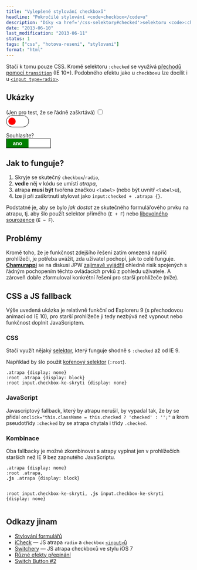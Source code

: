 ```yaml
---
title: "Vylepšené stylování checkboxů"
headline: "Pokročilé stylování <code>checkbox</code>u"
description: "Díky <a href='/css-selektory#checked'>selektoru <code>:checked</code></a> lze v podporujících prohlížečích (Explorer 9 a novější) vytvářet zaškrtávací <code>&lt;input></code>y neotřelé podoby."
date: "2013-06-10"
last_modification: "2013-06-11"
status: 1
tags: ["css", "hotova-reseni", "stylovani"]
format: "html"
---
```


<p>Stačí k tomu pouze CSS. Kromě selektoru <code>:checked</code> se využívá <a href='/transition'>přechodů pomocí <code>transition</code></a> (IE 10+). Podobného efektu jako u <code>checkbox</code>u lze docílit i u <a href="/input#type-radio"><code>&lt;input type=radio></code></a>.

<!-- Kód ukázky -->
<style>
/* koule */
label.koule {width: 50px; height: 20px; display: block; border: 1px solid #000; border-radius: 25px; padding: 5px; cursor: pointer; background: #fff}
.koule .status {width: 20px; height: 20px; display: block; background: red; border-radius: 50%; transition: all .2s; }
input:checked + label.koule .status {background: green; margin-left: 30px}
input:focus + label.koule {outline: #000 dotted 1px}

/* zapnuto/vypnuto */
.zapvyp .status {width: 120px; display: block; border: 1px solid #000; cursor: pointer; background: #fff}
.zapvyp .indicator {width: 50px; display: block; background: green; transition: all .2s; padding: 5px; text-align: center; color: #fff; font-weight: bold; font-family: "Arial"; line-height: 100%}
.zapvyp .indicator:after {content: "ano";}

input:checked + label.zapvyp .indicator {background: red; margin-left: 60px;}
input:checked + label.zapvyp .indicator:after {content: "ne"}
input:focus + label.zapvyp > .status {outline: #000 dotted 1px}
</style>

<h2>Ukázky</h2>
<p class=live>(Jen pro test, že se řádně zaškrtává) <input type='checkbox' id='test'><label id='label' for='test' class='koule'><span class='status'></span></label>

<p class=live>
<input type='checkbox' id='test2' style='position: absolute; left: -9999px'><label id='label' for='test2' class='zapvyp'><span class='caption'>Souhlasíte?</span> <span class='status'><span class='indicator'></span></span></label>
<!-- / konec ukázky -->

<h2 id=jak>Jak to funguje?</h2>
<ol>
<li>Skryje se skutečný <code>checkbox</code>/<code>radio</code>,
<li><b>vedle</b> něj v kódu se umístí <i>atrapa</i>,
<li>atrapa <b>musí být</b> tvořena značkou <code>&lt;label></code> (nebo být uvnitř <code>&lt;label></code>u<!-- společně se zaškrtávátkem -->),
<li>lze ji při zaškrtnutí stylovat jako <code>input:checked + .atrapa {}</code>.
</ol>

<p>Podstatné je, aby se bylo <i>jak dostat</i> ze skutečného formulářového prvku na atrapu, tj. aby šlo použít selektor přímého (<code>E + F</code>) nebo <a href='http://jecas.cz/css-selektory#libovolny-sourozenec'>libovolného sourozence</a> (<code>E ~ F</code>).

<h2 id=problemy>Problémy</h2>
<p>Kromě toho, že je funkčnost zdejšího řešení zatím omezená napříč prohlížeči, je potřeba uvážit, zda uživatel pochopí, jak to celé funguje. <b><a href='http://webylon.info/'>Chamurappi</a></b> se na diskusi JPW <a href='http://diskuse.jakpsatweb.cz/?action=vthread&forum=7&topic=149325#7'>zajímavě vyjádřil</a> ohledně risik spojených s řádným pochopením těchto ovládacích prvků z pohledu uživatele. A zároveň dobře zformuloval konkrétní řešení pro starší prohlížeče (níže).

<h2 id=fallback>CSS a JS fallback</h2>
<p>Výše uvedená ukázka je relativně funkční od Exploreru 9 (s přechodovou animací od IE 10), pro starší prohlížeče ji tedy nezbývá než vypnout nebo funkčnost doplnit JavaScriptem.

<h3 id=css>CSS</h3>
<p>Stačí využít nějaký <a href='/css-selektory'>selektor</a>, který funguje shodně s <code>:checked</code> až od IE 9.
<p>Například by šlo použít <a href='/css-selektory#korenovy'>kořenový selektor</a> (<code>:root</code>).
<pre><code>.atrapa {display: none}
:root .atrapa {display: block}
:root input.checkbox-ke-skryti {display: none}</code></pre>

<h3 id=js>JavaScript</h3>
<p>Javascriptový fallback, který by atrapu nerušil, by vypadal tak, že by se přidal <code>onclick="this.className = this.checked ? 'checked' : '';"</code> a krom pseudotřídy <code>:checked</code> by se atrapa chytala i třídy <code>.checked</code>.</p>

<h3 id=kombinace>Kombinace</h2>
<p>Oba fallbacky je možné zkombinovat a atrapy vypínat jen v prohlížečích starších než IE 9 bez zapnutého JavaScriptu.
<pre><code>.atrapa {display: none}
:root .atrapa, 
<b>.js</b> .atrapa {display: block}

:root input.checkbox-ke-skryti, 
<b>.js</b> input.checkbox-ke-skryti {display: none}</code></pre>

<h2 id="odkazy">Odkazy jinam</h2>
<ul>
  <li><a href="/vzhled-formularu">Stylování formulářů</a></li>
  <li><a href="http://fronteed.com/iCheck/">iCheck</a> — JS atrapa <code>radio</code> a <code>checkbox</code> <a href="/input"><code>&lt;input></code>ů</a></li>
  <li><a href="http://abpetkov.github.io/switchery/">Switchery</a> — JS atrapa checkboxů ve stylu iOS 7</li>
  
  <li><a href="http://codepen.io/mallendeo/pen/eLIiG">Různé efekty přepínání</a></li>
  
  <li><a href="http://codepen.io/maturo/pen/dxAhE">Switch Button #2</a></li>
</ul>

<!-- Ukázka: https://kod.djpw.cz/rjsb -->